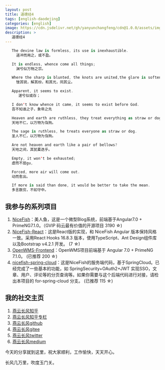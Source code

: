 ```yaml
---
layout: post
title: 道德经4
tags: [english-daodejing]
categories: [english]
image: https://cdn.jsdelivr.net/gh/yanyunchangfeng/cdn@1.0.0/assets/img/blog/english-grammer/english-grammer-cover5.png
description: >
   道德经4
---
```

 ```swift
    The devine law is formless, its use is inexhaustible. 
      道冲而用之，或不盈。
 ```
 ```swift
    It is endless, whence come all things;
      渊兮似万物之宗。
 ```
 ```swift
    Where the sharp is blunted, the knots are united,the glare is softened,all look like dust.
      锉其锐，解其纷，和其光，同其尘。
 ```
 ```swift
    Apparent, it seems to exist.
       湛兮似或存；
 ```
 ```swift
    I don't know whence it came, it seems to exist before God.
    吾不知谁之子，象帝之先
 ```
 ```swift
    Heaven and earth are ruthless, they treat everything as straw or dog .
    天地不仁，以万物为刍狗。
 ```
 ```swift
    The sage is ruthless, he treats everyone as straw or dog.
    圣人不仁，以万物为刍狗。
 ```
 ```swift
    Are not heaven and earth like a pair of bellows?
    天地之间，其犹橐迭乎。
 ```
 ```swift
    Empty, it won't be exhausted;
    虚而不屈gu,
 ```
 ```swift
    Forced, more air will come out.
    动而愈出。
 ```
 ```swift
    If more is said than done, it would be better to take the mean.
    多言数穷，不如守中。
 ```

## 我参与的系列项目

1. [NiceFish]( https://gitee.com/mumu-osc/NiceFish)：美人鱼，这是一个微型Blog系统，前端基于Angular7.0 + PrimeNG7.1.0。（GVIP 码云最有价值的开源项目 3190 ☆)
2. [NiceFish-React]( https://github.com/damoqiongqiu/NiceFish-React)：这是React版的实现，和 NiceFish Angular 版本保持风格一致。采用React Hooks 16.8.3 版本，使用TypeScript、Ant Design组件库以及Bootstrap v4.2.1 开发。  (7 ☆)
3. [OpenWMS-Frontend](https://gitee.com/mumu-osc/OpenWMS-Frontend)：OpenWMS项目前端基于 Angular 7.0 + PrimeNG 7.1.0。  (已推荐 200 ☆)
4. [nicefish-spring-cloud](https://gitee.com/mumu-osc/nicefish-spring-cloud)：这是NiceFish的服务端代码，基于SpringCloud。已经完成了一些基本的功能，如 SpringSecurity+OAuth2+JWT 实现SSO，文章、用户、评论等的分页查询等。如果你需要与这个后端代码进行对接，请检出本项目的 for-spring-cloud 分支。 (已推荐 115 ☆)

## 我的社交主页  

1. [燕云长风知乎](https://zhihu.com/people/hbxyxuxiaodong)  
2. [燕云长风知乎专栏](https://zhuanlan.zhihu.com/yanyunchangfeng)  
3. [燕云长风github](https://github.com/yanyunchangfeng)  
4. [燕云长风gitee](https://gitee.com/yanyunchangfeng)  
5. [燕云长风twitter](https://twitter.com/yanyunchangfeng)  
6. [燕云长风medium](https://medium.com/@yanyunchangfeng) 

今天的分享就到这里，祝大家顺利，工作愉快，天天开心。

长风几万里，吹度玉门关。